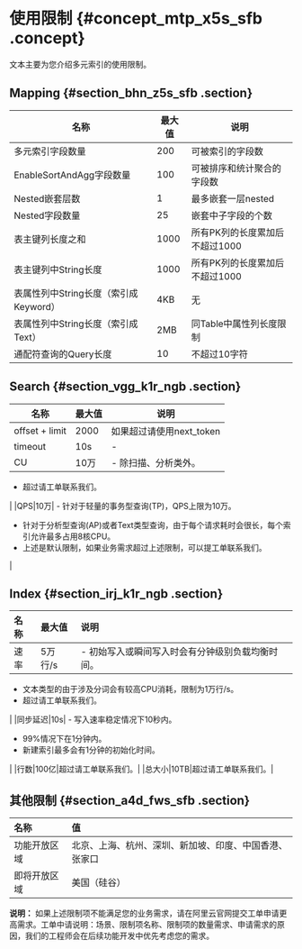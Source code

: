 # 使用限制 {#concept_mtp_x5s_sfb .concept}

文本主要为您介绍多元索引的使用限制。

## Mapping {#section_bhn_z5s_sfb .section}

|名称|最大值|说明|
|--|---|--|
|多元索引字段数量|200|可被索引的字段数|
|EnableSortAndAgg字段数量|100|可被排序和统计聚合的字段数|
|Nested嵌套层数|1|最多嵌套一层nested|
|Nested字段数量|25|嵌套中子字段的个数|
|表主键列长度之和|1000|所有PK列的长度累加后不超过1000|
|表主键列中String长度|1000|所有PK列的长度累加后不超过1000|
|表属性列中String长度（索引成Keyword）|4KB|无|
|表属性列中String长度（索引成Text）|2MB|同Table中属性列长度限制|
|通配符查询的Query长度|10|不超过10字符|

## Search {#section_vgg_k1r_ngb .section}

|名称|最大值|说明|
|--|---|--|
|offset + limit|2000|如果超过请使用next\_token|
|timeout|10s|-|
|CU|10万| -   除扫描、分析类外。
-   超过请工单联系我们。

 |
|QPS|10万| -   针对于轻量的事务型查询\(TP\)，QPS上限为10万。
-   针对于分析型查询\(AP\)或者Text类型查询，由于每个请求耗时会很长，每个索引允许最多占用8核CPU。
-   上述是默认限制，如果业务需求超过上述限制，可以提工单联系我们。

 |

## Index {#section_irj_k1r_ngb .section}

|名称|最大值|说明|
|:-|:--|:-|
|速率|5万行/s| -   初始写入或瞬间写入时会有分钟级别负载均衡时间。
-   文本类型的由于涉及分词会有较高CPU消耗，限制为1万行/s。
-   超过请工单联系我们。

 |
|同步延迟|10s| -   写入速率稳定情况下10秒内。
-   99%情况下在1分钟内。
-   新建索引最多会有1分钟的初始化时间。

 |
|行数|100亿|超过请工单联系我们。|
|总大小|10TB|超过请工单联系我们。|

## 其他限制 {#section_a4d_fws_sfb .section}

|名称|值|
|:-|:-|
|功能开放区域|北京、上海、杭州、深圳、新加坡、印度、中国香港、张家口|
|即将开放区域|美国（硅谷）|

**说明：** 如果上述限制项不能满足您的业务需求，请在阿里云官网提交工单申请更高需求。工单中请说明：场景、限制项名称、限制项的数量需求、申请需求的原因，我们的工程师会在后续功能开发中优先考虑您的需求。

